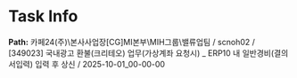 # Task Info

**Path:** 카페24(주)\본사사업장\[CG]MI본부\MIH그룹\밸류업팀 / scnoh02 / [349023] 국내광고 환불(크리테오) 업무(가상계좌 요청시) _ ERP10 내 일반경비(결의서입력) 입력 후 상신 / 2025-10-01_00-00-00

